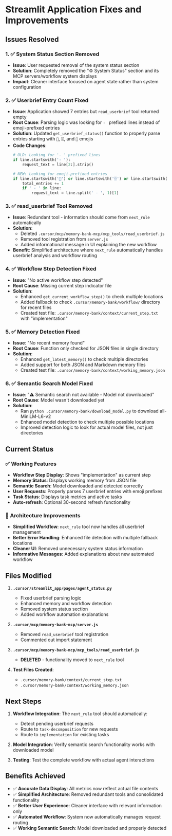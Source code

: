 # Streamlit Application Fixes and Improvements

## Issues Resolved

### 1. ✅ System Status Section Removed
- **Issue**: User requested removal of the system status section
- **Solution**: Completely removed the "⚙️ System Status" section and its MCP servers/workflow system displays
- **Impact**: Cleaner interface focused on agent state rather than system configuration

### 2. ✅ Userbrief Entry Count Fixed
- **Issue**: Application showed 7 entries but `read_userbrief` tool returned empty
- **Root Cause**: Parsing logic was looking for `- ` prefixed lines instead of emoji-prefixed entries
- **Solution**: Updated `get_userbrief_status()` function to properly parse entries starting with `📌`, `🗄️`, and `🧠` emojis
- **Code Changes**:
  ```python
  # OLD: Looking for '- ' prefixed lines
  if line.startswith('- '):
      request_text = line[2:].strip()
  
  # NEW: Looking for emoji-prefixed entries  
  if line.startswith('📌') or line.startswith('🗄️') or line.startswith('🧠'):
      total_entries += 1
      if ' - ' in line:
          request_text = line.split(' - ', 1)[1]
  ```

### 3. ✅ read_userbrief Tool Removed
- **Issue**: Redundant tool - information should come from `next_rule` automatically
- **Solution**: 
  - Deleted `.cursor/mcp/memory-bank-mcp/mcp_tools/read_userbrief.js`
  - Removed tool registration from `server.js`
  - Added informational message in UI explaining the new workflow
- **Benefit**: Simplified architecture where `next_rule` automatically handles userbrief analysis and workflow routing

### 4. ✅ Workflow Step Detection Fixed
- **Issue**: "No active workflow step detected"
- **Root Cause**: Missing current step indicator file
- **Solution**: 
  - Enhanced `get_current_workflow_step()` to check multiple locations
  - Added fallback to check `.cursor/memory-bank/workflow/` directory for recent files
  - Created test file: `.cursor/memory-bank/context/current_step.txt` with "implementation"

### 5. ✅ Memory Detection Fixed  
- **Issue**: "No recent memory found"
- **Root Cause**: Function only checked for JSON files in single directory
- **Solution**:
  - Enhanced `get_latest_memory()` to check multiple directories
  - Added support for both JSON and Markdown memory files
  - Created test file: `.cursor/memory-bank/context/working_memory.json`

### 6. ✅ Semantic Search Model Fixed
- **Issue**: "⚠️ Semantic search not available - Model not downloaded"
- **Root Cause**: Model wasn't downloaded yet
- **Solution**: 
  - Ran `python .cursor/memory-bank/download_model.py` to download all-MiniLM-L6-v2
  - Enhanced model detection to check multiple possible locations
  - Improved detection logic to look for actual model files, not just directories

## Current Status

### ✅ Working Features
- **Workflow Step Display**: Shows "implementation" as current step
- **Memory Status**: Displays working memory from JSON file
- **Semantic Search**: Model downloaded and detected correctly
- **User Requests**: Properly parses 7 userbrief entries with emoji prefixes
- **Task Status**: Displays task metrics and active tasks
- **Auto-refresh**: Optional 30-second refresh functionality

### 🔄 Architecture Improvements
- **Simplified Workflow**: `next_rule` tool now handles all userbrief management
- **Better Error Handling**: Enhanced file detection with multiple fallback locations  
- **Cleaner UI**: Removed unnecessary system status information
- **Informative Messages**: Added explanations about new automated workflow

## Files Modified

1. **`.cursor/streamlit_app/pages/agent_status.py`**
   - Fixed userbrief parsing logic
   - Enhanced memory and workflow detection
   - Removed system status section
   - Added workflow automation explanations

2. **`.cursor/mcp/memory-bank-mcp/server.js`**
   - Removed `read_userbrief` tool registration
   - Commented out import statement

3. **`.cursor/mcp/memory-bank-mcp/mcp_tools/read_userbrief.js`**
   - **DELETED** - functionality moved to `next_rule` tool

4. **Test Files Created**:
   - `.cursor/memory-bank/context/current_step.txt` 
   - `.cursor/memory-bank/context/working_memory.json`

## Next Steps

1. **Workflow Integration**: The `next_rule` tool should automatically:
   - Detect pending userbrief requests
   - Route to `task-decomposition` for new requests
   - Route to `implementation` for existing tasks

2. **Model Integration**: Verify semantic search functionality works with downloaded model

3. **Testing**: Test the complete workflow with actual agent interactions

## Benefits Achieved

- ✅ **Accurate Data Display**: All metrics now reflect actual file contents
- ✅ **Simplified Architecture**: Removed redundant tools and consolidated functionality
- ✅ **Better User Experience**: Cleaner interface with relevant information only
- ✅ **Automated Workflow**: System now automatically manages request routing
- ✅ **Working Semantic Search**: Model downloaded and properly detected 